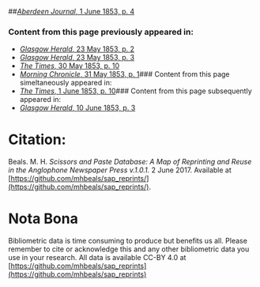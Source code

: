 ##[*Aberdeen Journal*, 1 June 1853, p. 4](https://mhbeals.github.io/sap_html/Aberdeen-Journal/Aberdeen-Journal-1-June-1853-p-4)

### Content from this page previously appeared in:
+ [*Glasgow Herald*, 23 May 1853, p. 2](https://mhbeals.github.io/sap_html/Glasgow-Herald/Glasgow-Herald-23-May-1853-p-2)
+ [*Glasgow Herald*, 23 May 1853, p. 3](https://mhbeals.github.io/sap_html/Glasgow-Herald/Glasgow-Herald-23-May-1853-p-3)
+ [*The Times*, 30 May 1853, p. 10](https://mhbeals.github.io/sap_html/The-Times/The-Times-30-May-1853-p-10)
+ [*Morning Chronicle*, 31 May 1853, p. 1](https://mhbeals.github.io/sap_html/Morning-Chronicle/Morning-Chronicle-31-May-1853-p-1)### Content from this page simeltaneously appeared in:
+ [*The Times*, 1 June 1853, p. 10](https://mhbeals.github.io/sap_html/The-Times/The-Times-1-June-1853-p-10)### Content from this page subsequently appeared in:
+ [*Glasgow Herald*, 10 June 1853, p. 3](https://mhbeals.github.io/sap_html/Glasgow-Herald/Glasgow-Herald-10-June-1853-p-3)
                    
# Citation: 

Beals. M. H. *Scissors and Paste Database: A Map of Reprinting and Reuse in the Anglophone Newspaper Press v.1.0.1.* 2 June 2017. Available at [https://github.com/mhbeals/sap_reprints/](https://github.com/mhbeals/sap_reprints/). 
                    
# Nota Bona

Bibliometric data is time consuming to produce but benefits us all. Please remember to cite or acknowledge this and any other bibliometric data you use in your research. All data is available CC-BY 4.0 at [https://github.com/mhbeals/sap_reprints](https://github.com/mhbeals/sap_reprints)